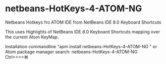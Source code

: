 # netbeans-HotKeys-4-ATOM-NG
Netbeans Hotkeys fro ATOM IDE from NetBeans IDE 8.0 Keyboard Shortcuts

This uses Highlights of NetBeans IDE 8.0 Keyboard Shortcuts mapping over the current Atom KeyMap.

Installation
commandline "apm install netbeans-HotKeys-4-ATOM-NG "
or
Atom package manager search: netbeans-HotKeys-4-ATOM-NG
Ctrl====⌘
